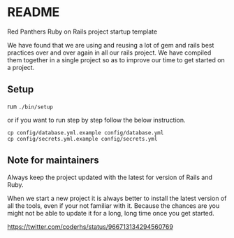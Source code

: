 # README

Red Panthers Ruby on Rails project startup template

We have found that we are using and reusing a lot of gem and rails best practices over and over again
in all our rails project. We have compiled them together in a single project so as to improve our
time to get started on a project.

## Setup

run `./bin/setup`

or if you want to run step by step follow the below instruction.

```
cp config/database.yml.example config/database.yml
cp config/secrets.yml.example config/secrets.yml
```


## Note for maintainers

Always keep the project updated with the latest for version of Rails and Ruby.

When we start a new project it is always better to install the latest version of
all the tools, even if your not familiar with it. Because the chances are you might
not be able to update it for a long, long time once you get started.

https://twitter.com/coderhs/status/966713134294560769
